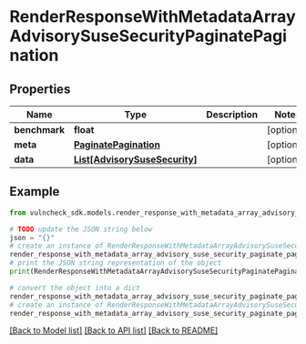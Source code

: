 # RenderResponseWithMetadataArrayAdvisorySuseSecurityPaginatePagination


## Properties

Name | Type | Description | Notes
------------ | ------------- | ------------- | -------------
**benchmark** | **float** |  | [optional] 
**meta** | [**PaginatePagination**](PaginatePagination.md) |  | [optional] 
**data** | [**List[AdvisorySuseSecurity]**](AdvisorySuseSecurity.md) |  | [optional] 

## Example

```python
from vulncheck_sdk.models.render_response_with_metadata_array_advisory_suse_security_paginate_pagination import RenderResponseWithMetadataArrayAdvisorySuseSecurityPaginatePagination

# TODO update the JSON string below
json = "{}"
# create an instance of RenderResponseWithMetadataArrayAdvisorySuseSecurityPaginatePagination from a JSON string
render_response_with_metadata_array_advisory_suse_security_paginate_pagination_instance = RenderResponseWithMetadataArrayAdvisorySuseSecurityPaginatePagination.from_json(json)
# print the JSON string representation of the object
print(RenderResponseWithMetadataArrayAdvisorySuseSecurityPaginatePagination.to_json())

# convert the object into a dict
render_response_with_metadata_array_advisory_suse_security_paginate_pagination_dict = render_response_with_metadata_array_advisory_suse_security_paginate_pagination_instance.to_dict()
# create an instance of RenderResponseWithMetadataArrayAdvisorySuseSecurityPaginatePagination from a dict
render_response_with_metadata_array_advisory_suse_security_paginate_pagination_from_dict = RenderResponseWithMetadataArrayAdvisorySuseSecurityPaginatePagination.from_dict(render_response_with_metadata_array_advisory_suse_security_paginate_pagination_dict)
```
[[Back to Model list]](../README.md#documentation-for-models) [[Back to API list]](../README.md#documentation-for-api-endpoints) [[Back to README]](../README.md)


